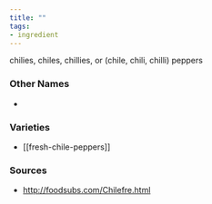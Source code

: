 ```yaml
---
title: ""
tags:
- ingredient
---
```

chilies, chiles, chillies, or (chile, chili, chilli) peppers

### Other Names

* 

### Varieties

* [[fresh-chile-peppers]]

### Sources
* http://foodsubs.com/Chilefre.html
